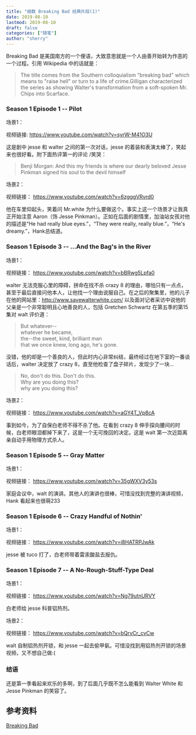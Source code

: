 ```yaml
---
title: "细数 Breaking Bad 经典片段(1)" 
date: 2019-08-10
lastmod: 2019-08-10
draft: false
categories: ["随笔"]
author: "sherry"
---
```

Breaking Bad 是美国南方的一个俚语，大致意思就是一个人由善开始转为作恶的一个过程。引用 Wikipedia 中的话就是：

> The title comes from the Southern colloquialism "breaking bad" which means to "raise hell" or turn to a life of crime.Gilligan characterized the series as showing Walter's transformation from a soft-spoken Mr. Chips into Scarface. 

### Season 1 Episode 1 -- Pilot

场景1：

视频链接: https://www.youtube.com/watch?v=syrW-M41O3U

这是剧中 jesse 和 walter 之间的第一次对话，jesse 的着装和表演太棒了，笑起来也很好看。附下面热评第一的评论 /笑哭：

> Benji Morgan: And this my friends is where our dearly beloved Jesse Pinkman signed his soul to the devil himself

<!--more-->

场景2：

视频链接： https://www.youtube.com/watch?v=6zgggVRvrd0

他在车里仰起头，笑着问 Mr.white 为什么要做这个。事实上这一个场景才让我真正开始注意 Aaron（饰 Jesse Pinkman）。正如在后面的剧情里，加油站女孩对他的描述是“He had really blue eyes.”，“They were really, really blue.”，“He's dreamy.”，Hank总结道。

### Season 1 Episode 3 -- ...And the Bag's in the River

场景1：

视频链接： https://www.youtube.com/watch?v=bBRwg5Lpfa0

walter 无法克服心里的障碍，拼命在找不杀 crazy 8 的理由，哪怕只有一点点，甚至于最后直接问他本人，让他找一个理由说服自己。在之后的聚集里，他的儿子在他的网站里：http://www.savewalterwhite.com/ 以及面对记者采访中说他的父亲是一个非常聪明且心地善良的人，包括 Gretchen Schwartz 在第五季的第15集对 walt 评价道：

> But whatever--  
whatever he became,  
the--the sweet, kind, brilliant man  
that we once knew, long ago, he's gone.

没错，他的却是一个善良的人，但此时内心非常纠结，最终经过在地下室的一番谈话后，walter 决定放了 crazy 8，直至他检查了盘子碎片，发现少了一块...

> No, don't do this. Don't do this.  
Why are you doing this?  
why are you doing this?

场景2：

视频链接： https://www.youtube.com/watch?v=aGY4T_Vp8cA

事到如今，为了自保白老师不得不杀了他。在看到 crazy 8 伸手探向腰间的时候，白老师眼泪都掉下来了，这是一个无可挽回的决定。这是 walt 第一次近距离亲自动手用物理方式杀人。

### Season 1 Episode 5 -- Gray Matter

场景1：

视频链接： https://www.youtube.com/watch?v=35gWXV3y53s

家庭会议中，walt 的演讲。其他人的演讲也很棒，可惜没找到完整的演讲视频，Hank 看起来也很萌233

### Season 1 Episode 6 -- Crazy Handful of Nothin'

场景1：

视频链接： https://www.youtube.com/watch?v=i8HATRPJwAk

jesse 被 tuco 打了，白老师带着雷汞酸盐去报仇。

### Season 1 Episode 7 -- A No-Rough-Stuff-Type Deal

场景1：

视频链接： https://www.youtube.com/watch?v=Ng79utnURVY

白老师给 jesse 科普铝热剂。

场景2：

视频链接： https://www.youtube.com/watch?v=bQrvCr_cvCw

walt 自制铝热剂开锁，和 jesse 一起去偷甲氨。可惜没找到用铝热剂开锁的场景视频，又不想自己做:(

### 结语

还是第一季看起来欢乐的多啊，到了后面几乎既不怎么能看到 Walter White 和 Jesse Pinkman 的笑容了。

## 参考资料

[Breaking Bad](https://en.wikipedia.org/wiki/Breaking_Bad)
